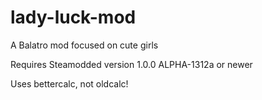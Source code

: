 # lady-luck-mod
 A Balatro mod focused on cute girls
 
 Requires Steamodded version 1.0.0 ALPHA-1312a or newer
 
 Uses bettercalc, not oldcalc!

